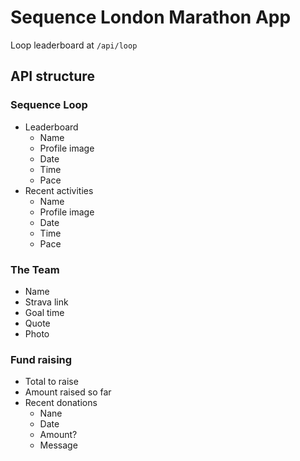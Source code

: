# Sequence London Marathon App

Loop leaderboard at `/api/loop`

## API structure

### Sequence Loop

* Leaderboard
  * Name
  * Profile image
  * Date
  * Time
  * Pace
* Recent activities
  * Name
  * Profile image
  * Date
  * Time
  * Pace

### The Team

* Name
* Strava link
* Goal time
* Quote
* Photo


### Fund raising

* Total to raise
* Amount raised so far
* Recent donations
  * Nane
  * Date
  * Amount?
  * Message